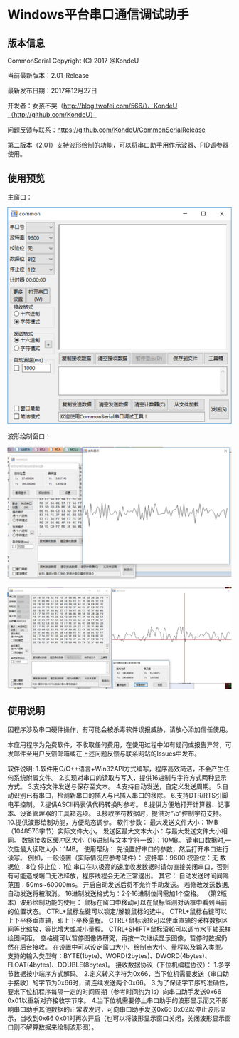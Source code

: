 # Windows平台串口通信调试助手

## 版本信息

CommonSerial Copyright (C)  2017 @KondeU

当前最新版本：2.01_Release

最新发布日期：2017年12月27日

开发者：女孩不哭（http://blog.twofei.com/566/）、KondeU（http://github.com/KondeU）

问题反馈与联系：https://github.com/KondeU/CommonSerialRelease

第二版本（2.01）支持波形绘制的功能，可以将串口助手用作示波器、PID调参器使用。

## 使用预览

主窗口：

![Main.png](./Pics/Main.png)

波形绘制窗口：

![Waveform](./Pics/Waveform.png)

![WaveformShow](./Pics/WaveformShow.bmp)

## 使用说明

因程序涉及串口硬件操作，有可能会被杀毒软件误报威胁，请放心添加信任使用。

本应用程序为免费软件，不收取任何费用，在使用过程中如有疑问或报告异常，可发邮件至用户反馈邮箱或在上述问题反馈与联系网站的Issues中发布。

软件说明:
    1.软件用C/C++语言+Win32API方式编写，程序高效简洁，不会产生任何系统附属文件。
    2.实现对串口的读取与写入，提供16进制与字符方式两种显示方式。
    3.支持文件发送与保存至文本。
    4.支持自动发送，自定义发送周期。
    5.自动识别已有串口，检测新串口的插入与已插入串口的移除。
    6.支持DTR/RTS引脚电平控制。
    7.提供ASCII码表供代码转换时参考。
    8.提供方便地打开计算器、记事本、设备管理器的工具箱选项。
    9.接收字符数据时，提供对“\b”控制字符支持。
    10.提供波形绘制功能，方便动态调参。
软件参数：
    最大发送文件大小：1MB（1048576字节）实际文件大小。
    发送区最大文本大小：与最大发送文件大小相同。
    数据接收区缓冲区大小（16进制与文本字符一致）：10MB。
    读串口数据时,一次性最大读取大小：1MB。
使用帮助：
    先设置好串口的参数，然后打开串口进行读写。
    例如，一般设置（实际情况应参考硬件）：
        波特率：9600
        校验位：无
        数据位：8位
        停止位：1位
    串口在以极高的速度收发数据时请勿直接关闭串口，否则有可能造成端口无法释放，程序线程会无法正常退出。
其它：
    自动发送时间间隔范围：50ms~60000ms。
    开启自动发送后将不允许手动发送。
    若修改发送数据, 自动发送将被取消。
    16进制发送格式为：2个16进制位间需加1个空格。
（第2版本）波形绘制功能的使用：
    鼠标在窗口中移动可以在鼠标监测对话框中看到当前的位置状态。
    CTRL+鼠标左键可以锁定/解锁鼠标的选中。
    CTRL+鼠标右键可以上下平移垂直轴，即上下平移量程。
    CTRL+鼠标滚轮可以使垂直轴的采样数据区间等比缩放，等比增大或减小量程。
    CTRL+SHIFT+鼠标滚轮可以调节水平轴采样绘图间距。
    空格键可以暂停图像做研究，再按一次继续显示图像，暂停时数据仍然在后台接收。
    在设置中可以设定窗口大小、绘制点大小、量程以及输入类型。
    支持的输入类型有：BYTE(1byte)、WORD(2bytes)、DWORD(4bytes)、FLOAT(4bytes)、DOUBLE(8bytes)。
    接收数据协议（下位机编程协议）：
    1.多字节数据按小端序方式解码。
    2.定义转义字符为0x66，当下位机需要发送（串口助手接收）的字节为0x66时，请连续发送两个0x66。
    3.为了保证字节序的准确性，要求下位机程序每隔一定的时间周期（参考时间约为1s）向串口助手发送0x66 0x01以重新对齐接收字节序。
    4.当下位机需要停止串口助手的波形显示而又不影响串口助手其他数据的正常收发时，可向串口助手发送0x66 0x02以停止波形显示，当收到0x66 0x01时再次开启（也可以将波形显示窗口关闭，关闭波形显示窗口则不解算数据来绘制波形图）。

